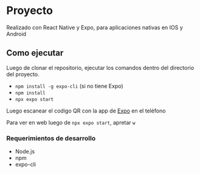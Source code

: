 # Proyecto

Realizado con React Native y Expo, para aplicaciones nativas en IOS y Android

## Como ejecutar

Luego de clonar el repositorio, ejecutar los comandos dentro del directorio del proyecto.

- `npm install -g expo-cli` (si no tiene Expo)
- `npm install`
- `npx expo start`

Luego escanear el codigo QR con la app de [Expo](https://play.google.com/store/apps/details?id=host.exp.exponent&hl=en&gl=US&pli=1) en el teléfono

Para ver en web luego de `npx expo start`, apretar `w`

### Requerimientos de desarrollo

- Node.js
- npm
- expo-cli
